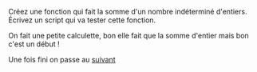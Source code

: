 Créez une fonction qui fait la somme d'un nombre indéterminé d'entiers.
Écrivez un script qui va tester cette fonction.

On fait une petite calculette, bon elle fait que la somme d'entier mais bon c'est un début !

 Une fois fini on passe au [suivant](../todolist/todolist.md)